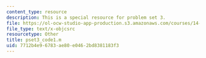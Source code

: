 ```yaml
---
content_type: resource
description: This is a special resource for problem set 3.
file: https://ol-ocw-studio-app-production.s3.amazonaws.com/courses/14-471-public-economics-i-fall-2012/7712b4e96783ae80e0462bd8381183f3_pset3_code1.m
file_type: text/x-objcsrc
resourcetype: Other
title: pset3_code1.m
uid: 7712b4e9-6783-ae80-e046-2bd8381183f3
---
```

